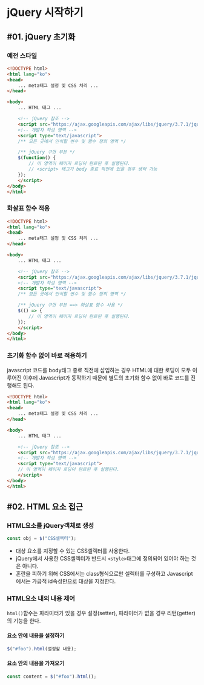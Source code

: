 # jQuery 시작하기

## #01. jQuery 초기화

### 예전 스타일

```html
<!DOCTYPE html>
<html lang="ko">
<head>
    ... meta태그 설정 및 CSS 처리 ...
</head>

<body>
    ... HTML 태그 ...

    <!-- jQuery 참조 -->
    <script src="https://ajax.googleapis.com/ajax/libs/jquery/3.7.1/jquery.min.js"></script>
    <!-- 개발자 작성 영역 -->
    <script type="text/javascript">
    /** 모든 곳에서 인식할 변수 및 함수 정의 영역 */

    /** jQuery 구현 부분 */
    $(function() {
        // 이 영역이 페이지 로딩이 완료된 후 실행된다.
        // <script> 태그가 body 종료 직전에 있을 경우 생략 가능
    });
    </script>
</body>
</html>
```

### 화살표 함수 적용

```html
<!DOCTYPE html>
<html lang="ko">
<head>
    ... meta태그 설정 및 CSS 처리 ...
</head>

<body>
    ... HTML 태그 ...

    <!-- jQuery 참조 -->
    <script src="https://ajax.googleapis.com/ajax/libs/jquery/3.7.1/jquery.min.js"></script>
    <!-- 개발자 작성 영역 -->
    <script type="text/javascript">
    /** 모든 곳에서 인식할 변수 및 함수 정의 영역 */

    /** jQuery 구현 부분 ==> 화살표 함수 사용 */
    $(() => {
        // 이 영역이 페이지 로딩이 완료된 후 실행된다.
    });
    </script>
</body>
</html>
```

### 초기화 함수 없이 바로 적용하기

javascript 코드를 body태그 종료 직전에 삽입하는 경우 HTML에 대한 로딩이 모두 이루어진 이후에 Javascript가 동작하기 때문에 별도의 초기화 함수 없이 바로 코드를 진행해도 된다.


```html
<!DOCTYPE html>
<html lang="ko">
<head>
    ... meta태그 설정 및 CSS 처리 ...
</head>

<body>
    ... HTML 태그 ...

    <!-- jQuery 참조 -->
    <script src="https://ajax.googleapis.com/ajax/libs/jquery/3.7.1/jquery.min.js"></script>
    <!-- 개발자 작성 영역 -->
    <script type="text/javascript">
    // 이 영역이 페이지 로딩이 완료된 후 실행된다.
    </script>
</body>
</html>
```

## #02. HTML 요소 접근

### HTML요소를 jQuery객체로 생성

```javascript
const obj = $("CSS셀렉터");
```

- 대상 요소를 지정할 수 있는 CSS셀렉터를 사용한다.
- jQuery에서 사용한 CSS셀렉터가 반드시 `<style>`태그에 정의되어 있어야 하는 것은 아니다.
- 혼란을 피하기 위해 CSS에서는 class형식으로만 셀렉터를 구성하고 Javascript 에서는 가급적 id속성만으로 대상을 지정한다.

### HTML요소 내의 내용 제어

`html()`함수는 파라미터가 있을 경우 설정(setter), 파라미터가 없을 경우 리턴(getter)의 기능을 한다.

#### 요소 안에 내용을 설정하기

```javascript
$("#foo").html(설정할 내용);
```

#### 요소 안의 내용을 가져오기

```javascript
const content = $("#foo").html();
```
